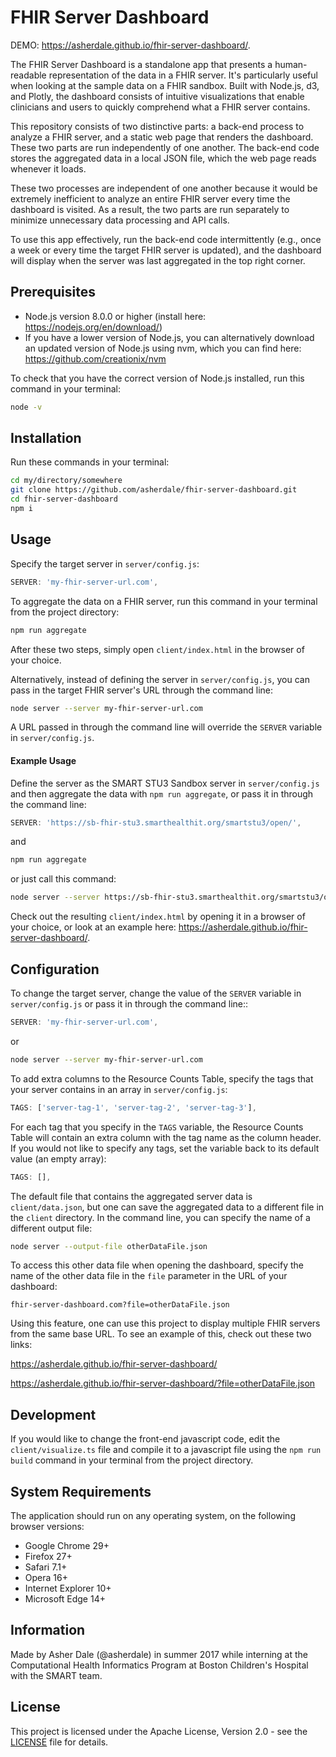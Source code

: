 # FHIR Server Dashboard

DEMO: https://asherdale.github.io/fhir-server-dashboard/.

The FHIR Server Dashboard is a standalone app that presents a human-readable representation of the data in a FHIR server. It's particularly useful when looking at the sample data on a FHIR sandbox. Built with Node.js, d3, and Plotly, the dashboard consists of intuitive visualizations that enable clinicians and users to quickly comprehend what a FHIR server contains.

This repository consists of two distinctive parts: a back-end process to analyze a FHIR server, and a static web page that renders the dashboard. These two parts are run independently of one another. The back-end code stores the aggregated data in a local JSON file, which the web page reads whenever it loads.

These two processes are independent of one another because it would be extremely inefficient to analyze an entire FHIR server every time the dashboard is visited. As a result, the two parts are run separately to minimize unnecessary data processing and API calls.

To use this app effectively, run the back-end code intermittently (e.g., once a week or every time the target FHIR server is updated), and the dashboard will display when the server was last aggregated in the top right corner.

## Prerequisites

- Node.js version 8.0.0 or higher (install here: https://nodejs.org/en/download/)
- If you have a lower version of Node.js, you can alternatively download an updated version of Node.js using nvm, which you can find here: https://github.com/creationix/nvm

To check that you have the correct version of Node.js installed, run this command in your terminal:

```sh
node -v
```

## Installation
Run these commands in your terminal:
```sh
cd my/directory/somewhere
git clone https://github.com/asherdale/fhir-server-dashboard.git
cd fhir-server-dashboard
npm i
```

## Usage
Specify the target server in `server/config.js`:
```js
SERVER: 'my-fhir-server-url.com',
```

To aggregate the data on a FHIR server, run this command in your terminal from the project directory:
```sh
npm run aggregate
```
After these two steps, simply open `client/index.html` in the browser of your choice.

Alternatively, instead of defining the server in `server/config.js`, you can pass in the target FHIR server's URL through the command line:
```sh
node server --server my-fhir-server-url.com
```
A URL passed in through the command line will override the `SERVER` variable in `server/config.js`.

#### Example Usage

Define the server as the SMART STU3 Sandbox server in `server/config.js` and then aggregate the data with `npm run aggregate`, or pass it in through the command line:
```js
SERVER: 'https://sb-fhir-stu3.smarthealthit.org/smartstu3/open/',
```
and
```sh
npm run aggregate
```
or just call this command:
```sh
node server --server https://sb-fhir-stu3.smarthealthit.org/smartstu3/open/
```
Check out the resulting `client/index.html` by opening it in a browser of your choice, or look at an example here: https://asherdale.github.io/fhir-server-dashboard/.

## Configuration

To change the target server, change the value of the `SERVER` variable in `server/config.js` or pass it in through the command line::
```js
SERVER: 'my-fhir-server-url.com',
```
or
```sh
node server --server my-fhir-server-url.com
```

To add extra columns to the Resource Counts Table, specify the tags that your server contains in an array in `server/config.js`:
```js
TAGS: ['server-tag-1', 'server-tag-2', 'server-tag-3'],
```

For each tag that you specify in the `TAGS` variable, the Resource Counts Table will contain an extra column with the tag name as the column header. If you would not like to specify any tags, set the variable back to its default value (an empty array):
```js
TAGS: [],
```

The default file that contains the aggregated server data is `client/data.json`, but one can save the aggregated data to a different file in the `client` directory. In the command line, you can specify the name of a different output file:
```sh
node server --output-file otherDataFile.json
```
To access this other data file when opening the dashboard, specify the name of the other data file in the `file` parameter in the URL of your dashboard:
```
fhir-server-dashboard.com?file=otherDataFile.json
```
Using this feature, one can use this project to display multiple FHIR servers from the same base URL. To see an example of this, check out these two links:

https://asherdale.github.io/fhir-server-dashboard/

https://asherdale.github.io/fhir-server-dashboard/?file=otherDataFile.json

## Development

If you would like to change the front-end javascript code, edit the `client/visualize.ts` file and compile it to a javascript file using the `npm run build` command in your terminal from the project directory.

## System Requirements
The application should run on any operating system, on the following browser versions:
- Google Chrome 29+
- Firefox 27+
- Safari 7.1+
- Opera 16+
- Internet Explorer 10+
- Microsoft Edge 14+

## Information
Made by Asher Dale (@asherdale) in summer 2017 while interning at the Computational Health Informatics Program at Boston Children's Hospital with the SMART team.

## License
This project is licensed under the Apache License, Version 2.0 - see the [LICENSE](LICENSE) file for details.